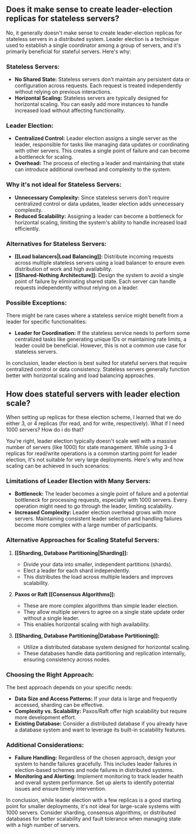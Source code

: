```toc
```
## Does it make sense to create leader-election replicas for stateless servers?

No, it generally doesn't make sense to create leader-election replicas for stateless servers in a distributed system. Leader election is a technique used to establish a single coordinator among a group of servers, and it's primarily beneficial for stateful servers. Here's why:

### **Stateless Servers:**

- **No Shared State:** Stateless servers don't maintain any persistent data or configuration across requests. Each request is treated independently without relying on previous interactions.
- **Horizontal Scaling:** Stateless servers are typically designed for horizontal scaling. You can easily add more instances to handle increased load without affecting functionality.

### **Leader Election:**

- **Centralized Control:** Leader election assigns a single server as the leader, responsible for tasks like managing data updates or coordinating with other servers. This creates a single point of failure and can become a bottleneck for scaling.
- **Overhead:** The process of electing a leader and maintaining that state can introduce additional overhead and complexity to the system.

### **Why it's not ideal for Stateless Servers:**

- **Unnecessary Complexity:** Since stateless servers don't require centralized control or data updates, leader election adds unnecessary complexity.
- **Reduced Scalability:** Assigning a leader can become a bottleneck for horizontal scaling, limiting the system's ability to handle increased load efficiently.

### **Alternatives for Stateless Servers:**

- **[[Load balancers|Load Balancing]]:** Distribute incoming requests across multiple stateless servers using a load balancer to ensure even distribution of work and high availability.
- **[[Shared-Nothing Architecture]]:** Design the system to avoid a single point of failure by eliminating shared state. Each server can handle requests independently without relying on a leader.

### **Possible Exceptions:**

There might be rare cases where a stateless service might benefit from a leader for specific functionalities:

- **Leader for Coordination:** If the stateless service needs to perform some centralized tasks like generating unique IDs or maintaining rate limits, a leader could be beneficial. However, this is not a common use case for stateless servers.

In conclusion, leader election is best suited for stateful servers that require centralized control or data consistency. Stateless servers generally function better with horizontal scaling and load balancing approaches.

## How does stateful servers with leader election scale? 
When setting up replicas for these election scheme, I learned that we do either 3, or 4 replicas (for read, and for write, respectively). What if I need 1000 servers? How do i do that?

You're right, leader election typically doesn't scale well with a massive number of servers (like 1000) for state management. While using 3-4 replicas for read/write operations is a common starting point for leader election, it's not suitable for very large deployments. Here's why and how scaling can be achieved in such scenarios:

### **Limitations of Leader Election with Many Servers:**

- **Bottleneck:** The leader becomes a single point of failure and a potential bottleneck for processing requests, especially with 1000 servers. Every operation might need to go through the leader, limiting scalability.
- **Increased Complexity:** Leader election overhead grows with more servers. Maintaining consistent leader selection and handling failures become more complex with a large number of participants.

### **Alternative Approaches for Scaling Stateful Servers:**

1. **[[Sharding, Database Partitioning|Sharding]]:**
    
    - Divide your data into smaller, independent partitions (shards).
    - Elect a leader for each shard independently.
    - This distributes the load across multiple leaders and improves scalability.

2. **Paxos or Raft [[Consensus Algorithms]]:**
    
    - These are more complex algorithms than simple leader election.
    - They allow multiple servers to agree on a single state update order without a single leader.
    - This enables horizontal scaling with high availability.
    
3. **[[Sharding, Database Partitioning|Database Partitioning]]:**
    
    - Utilize a distributed database system designed for horizontal scaling.
    - These databases handle data partitioning and replication internally, ensuring consistency across nodes.

### **Choosing the Right Approach:**

The best approach depends on your specific needs:

- **Data Size and Access Patterns:** If your data is large and frequently accessed, sharding can be effective.
- **Complexity vs. Scalability:** Paxos/Raft offer high scalability but require more development effort.
- **Existing Database:** Consider a distributed database if you already have a database system and want to leverage its built-in scalability features.

### **Additional Considerations:**

- **Failure Handling:** Regardless of the chosen approach, design your system to handle failures gracefully. This includes leader failures in election-based schemes and node failures in distributed systems.
- **Monitoring and Alerting:** Implement monitoring to track leader health and overall system performance. Set up alerts to identify potential issues and ensure timely intervention.

In conclusion, while leader election with a few replicas is a good starting point for smaller deployments, it's not ideal for large-scale systems with 1000 servers. Consider sharding, consensus algorithms, or distributed databases for better scalability and fault tolerance when managing state with a high number of servers.